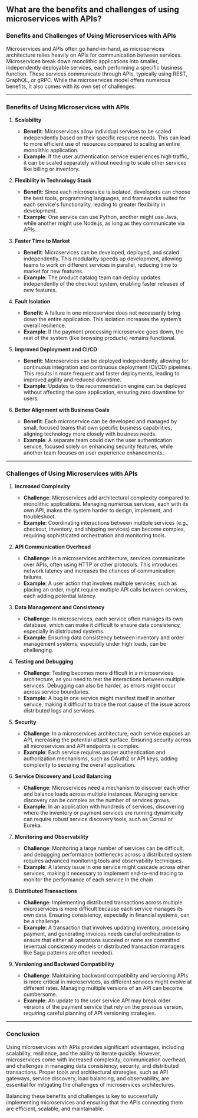 ## What are the benefits and challenges of using microservices with APIs?

### Benefits and Challenges of Using Microservices with APIs

Microservices and APIs often go hand-in-hand, as microservices architecture relies heavily on APIs for communication between services. Microservices break down monolithic applications into smaller, independently deployable services, each performing a specific business function. These services communicate through APIs, typically using REST, GraphQL, or gRPC. While the microservices model offers numerous benefits, it also comes with its own set of challenges.

---

### **Benefits of Using Microservices with APIs**

1. **Scalability**
   - **Benefit**: Microservices allow individual services to be scaled independently based on their specific resource needs. This can lead to more efficient use of resources compared to scaling an entire monolithic application.
   - **Example**: If the user authentication service experiences high traffic, it can be scaled separately without needing to scale other services like billing or inventory.
   
2. **Flexibility in Technology Stack**
   - **Benefit**: Since each microservice is isolated, developers can choose the best tools, programming languages, and frameworks suited for each service's functionality, leading to greater flexibility in development.
   - **Example**: One service can use Python, another might use Java, while another might use Node.js, as long as they communicate via APIs.

3. **Faster Time to Market**
   - **Benefit**: Microservices can be developed, deployed, and scaled independently. This modularity speeds up development, allowing teams to work on different services in parallel, reducing time to market for new features.
   - **Example**: The product catalog team can deploy updates independently of the checkout system, enabling faster releases of new features.

4. **Fault Isolation**
   - **Benefit**: A failure in one microservice does not necessarily bring down the entire application. This isolation increases the system’s overall resilience.
   - **Example**: If the payment processing microservice goes down, the rest of the system (like browsing products) remains functional.

5. **Improved Deployment and CI/CD**
   - **Benefit**: Microservices can be deployed independently, allowing for continuous integration and continuous deployment (CI/CD) pipelines. This results in more frequent and faster deployments, leading to improved agility and reduced downtime.
   - **Example**: Updates to the recommendation engine can be deployed without affecting the core application, ensuring zero downtime for users.

6. **Better Alignment with Business Goals**
   - **Benefit**: Each microservice can be developed and managed by small, focused teams that own specific business capabilities, aligning technology more closely with business needs.
   - **Example**: A separate team could own the user authentication service, focused solely on enhancing security features, while another team focuses on user experience enhancements.

---

### **Challenges of Using Microservices with APIs**

1. **Increased Complexity**
   - **Challenge**: Microservices add architectural complexity compared to monolithic applications. Managing numerous services, each with its own API, makes the system harder to design, implement, and troubleshoot.
   - **Example**: Coordinating interactions between multiple services (e.g., checkout, inventory, and shipping services) can become complex, requiring sophisticated orchestration and monitoring tools.

2. **API Communication Overhead**
   - **Challenge**: In a microservices architecture, services communicate over APIs, often using HTTP or other protocols. This introduces network latency and increases the chances of communication failures.
   - **Example**: A user action that involves multiple services, such as placing an order, might require multiple API calls between services, each adding potential latency.

3. **Data Management and Consistency**
   - **Challenge**: In microservices, each service often manages its own database, which can make it difficult to ensure data consistency, especially in distributed systems.
   - **Example**: Ensuring data consistency between inventory and order management systems, especially under high loads, can be challenging.

4. **Testing and Debugging**
   - **Challenge**: Testing becomes more difficult in a microservices architecture, as you need to test the interactions between multiple services. Debugging can also be harder, as errors might occur across service boundaries.
   - **Example**: A bug in one service might manifest itself in another service, making it difficult to trace the root cause of the issue across distributed logs and services.

5. **Security**
   - **Challenge**: In a microservices architecture, each service exposes an API, increasing the potential attack surface. Ensuring security across all microservices and API endpoints is complex.
   - **Example**: Each service requires proper authentication and authorization mechanisms, such as OAuth2 or API keys, adding complexity to securing the overall application.

6. **Service Discovery and Load Balancing**
   - **Challenge**: Microservices need a mechanism to discover each other and balance loads across multiple instances. Managing service discovery can be complex as the number of services grows.
   - **Example**: In an application with hundreds of services, discovering where the inventory or payment services are running dynamically can require robust service discovery tools, such as Consul or Eureka.

7. **Monitoring and Observability**
   - **Challenge**: Monitoring a large number of services can be difficult, and debugging performance bottlenecks across a distributed system requires advanced monitoring tools and observability techniques.
   - **Example**: A latency issue in one service might cascade across other services, making it necessary to implement end-to-end tracing to monitor the performance of each service in the chain.

8. **Distributed Transactions**
   - **Challenge**: Implementing distributed transactions across multiple microservices is more difficult because each service manages its own data. Ensuring consistency, especially in financial systems, can be a challenge.
   - **Example**: A transaction that involves updating inventory, processing payment, and generating invoices needs careful orchestration to ensure that either all operations succeed or none are committed (eventual consistency models or distributed transaction managers like Saga patterns are often needed).

9. **Versioning and Backward Compatibility**
   - **Challenge**: Maintaining backward compatibility and versioning APIs is more critical in microservices, as different services might evolve at different rates. Managing multiple versions of an API can become cumbersome.
   - **Example**: An update to the user service API may break older versions of the payment service that rely on the previous version, requiring careful planning of API versioning strategies.

---

### **Conclusion**

Using microservices with APIs provides significant advantages, including scalability, resilience, and the ability to iterate quickly. However, microservices come with increased complexity, communication overhead, and challenges in managing data consistency, security, and distributed transactions. Proper tools and architectural strategies, such as API gateways, service discovery, load balancing, and observability, are essential for mitigating the challenges of microservices architectures.

Balancing these benefits and challenges is key to successfully implementing microservices and ensuring that the APIs connecting them are efficient, scalable, and maintainable.